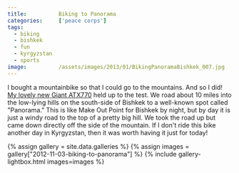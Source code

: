 ```yaml
---
title:			Biking to Panorama
categories:		['peace corps']
tags:
  - biking
  - bishkek
  - fun
  - kyrgyzstan
  - sports
image:			/assets/images/2013/01/BikingPanoramaBishkek_007.jpg
---
```


I bought a mountainbike so that I could go to the mountains. And so I did! [My lovely new ](/life/giant-atx-770/)[Giant ATX770](/life/giant-atx-770/) held up to the test. We road about 10 miles into the low-lying hills on the south-side of Bishkek to a well-known spot called "Panorama." This is like Make Out Point for Bishkek by night, but by day it is just a windy road to the top of a pretty big hill. We took the road up but came down directly off the side of the mountain. If I don't ride this bike another day in Kyrgyzstan, then it was worth having it just for today!

{% assign gallery = site.data.galleries %}
{% assign images = gallery["2012-11-03-biking-to-panorama"] %}
{% include gallery-lightbox.html images=images %}
